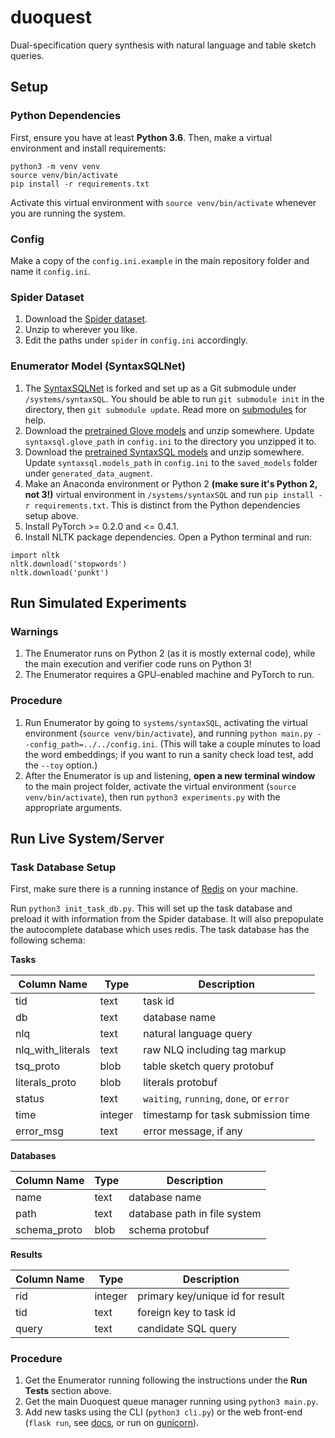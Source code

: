 # duoquest

Dual-specification query synthesis with natural language and table sketch
queries.

## Setup

### Python Dependencies

First, ensure you have at least **Python 3.6**. Then, make a virtual environment and install requirements:
```
python3 -m venv venv
source venv/bin/activate
pip install -r requirements.txt
```
Activate this virtual environment with `source venv/bin/activate` whenever you
are running the system.

### Config

Make a copy of the `config.ini.example` in the main repository folder and name
it `config.ini`.

### Spider Dataset

1. Download the [Spider dataset](https://yale-lily.github.io/spider).
2. Unzip to wherever you like.
3. Edit the paths under `spider` in `config.ini` accordingly.

### Enumerator Model (SyntaxSQLNet)

1. The [SyntaxSQLNet](https://github.com/taoyds/syntaxSQL) is forked and set up
as a Git submodule under `/systems/syntaxSQL`. You should be able to run `git submodule init` in the directory, then `git submodule update`. Read more on [submodules](https://git-scm.com/book/en/v2/Git-Tools-Submodules) for help.
2. Download the [pretrained Glove models](https://nlp.stanford.edu/data/wordvecs/glove.42B.300d.zip) and unzip somewhere. Update `syntaxsql.glove_path` in `config.ini` to the directory you unzipped it to.
3. Download the [pretrained SyntaxSQL models](https://drive.google.com/file/d/1FHEcceYuf__PLhtD5QzJvexM7SNGnoBu/view?usp=sharing) and unzip somewhere. Update `syntaxsql.models_path` in `config.ini` to the `saved_models` folder under `generated_data_augment`.
4. Make an Anaconda environment or Python 2 **(make sure it's Python 2, not 3!)** virtual environment in `/systems/syntaxSQL` and run `pip install -r requirements.txt`. This is distinct from the Python dependencies setup above.
5. Install PyTorch >= 0.2.0 and <= 0.4.1.
6. Install NLTK package dependencies. Open a Python terminal and run:
```
import nltk
nltk.download('stopwords')
nltk.download('punkt')
```

## Run Simulated Experiments

### Warnings

1. The Enumerator runs on Python 2 (as it is mostly external code), while the main execution and verifier code runs on Python 3!
2. The Enumerator requires a GPU-enabled machine and PyTorch to run.

### Procedure

1. Run Enumerator by going to `systems/syntaxSQL`, activating the virtual environment (`source venv/bin/activate`), and running `python main.py --config_path=../../config.ini`. (This will take a couple minutes to load the word embeddings; if you want to run a sanity check load test, add the `--toy` option.)
2. After the Enumerator is up and listening, **open a new terminal window** to the main project folder, activate the virtual environment (`source venv/bin/activate`), then run `python3 experiments.py` with the appropriate arguments.

## Run Live System/Server

### Task Database Setup

First, make sure there is a running instance of [Redis](https://redis.io) on your machine.

Run `python3 init_task_db.py`. This will set up the task database and preload it with information from the Spider database. It will also prepopulate the autocomplete database which uses redis. The task database has the following schema:

**Tasks**

| Column Name | Type | Description |
| ----------- | ---- | ----------- |
| tid | text | task id |
| db | text | database name |
| nlq | text | natural language query |
| nlq_with_literals | text | raw NLQ including tag markup |
| tsq_proto | blob | table sketch query protobuf |
| literals_proto | blob | literals protobuf |
| status | text | `waiting`, `running`, `done`, or `error` |
| time | integer | timestamp for task submission time |
| error_msg | text | error message, if any |

**Databases**

| Column Name | Type | Description |
| ----------- | ---- | ----------- |
| name | text | database name |
| path | text | database path in file system |
| schema_proto | blob | schema protobuf |

**Results**

| Column Name | Type | Description |
| ----------- | ---- | ----------- |
| rid | integer | primary key/unique id for result |
| tid | text | foreign key to task id |
| query | text | candidate SQL query |

### Procedure

1. Get the Enumerator running following the instructions under the **Run Tests** section above.
2. Get the main Duoquest queue manager running using `python3 main.py`.
3. Add new tasks using the CLI (`python3 cli.py`) or the web front-end (`flask run`, see [docs](https://flask.palletsprojects.com/en/1.1.x/quickstart/), or run on [gunicorn](https://www.digitalocean.com/community/tutorials/how-to-serve-flask-applications-with-gunicorn-and-nginx-on-ubuntu-14-04)).
